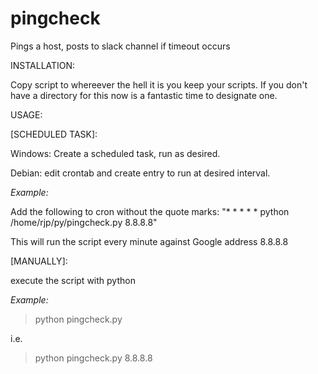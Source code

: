 # pingcheck
Pings a host, posts to slack channel if timeout occurs

INSTALLATION:

Copy script to whereever the hell it is you keep your scripts.  If you don't have a directory for this now is a fantastic time to designate one.

USAGE:

[SCHEDULED TASK]:

Windows: Create a scheduled task, run as desired.

Debian:  edit crontab and create entry to run at desired interval.


*Example:*

Add the following to cron without the quote marks:
"* * * * * python  /home/rjp/py/pingcheck.py 8.8.8.8"

This will run the script every minute against Google address 8.8.8.8

[MANUALLY]:

execute the script with python

*Example:*

>python pingcheck.py <IP>

i.e.

>python pingcheck.py 8.8.8.8
